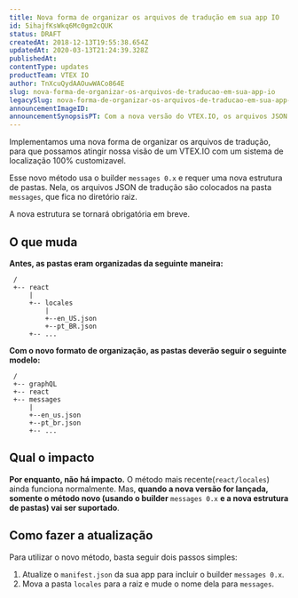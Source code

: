 ```yaml
---
title: Nova forma de organizar os arquivos de tradução em sua app IO
id: 5ihajfKsWkq6Mc0gm2cQUK
status: DRAFT
createdAt: 2018-12-13T19:55:38.654Z
updatedAt: 2020-03-13T21:24:39.328Z
publishedAt: 
contentType: updates
productTeam: VTEX IO
author: TnXcuQydAAOuwWACo864E
slug: nova-forma-de-organizar-os-arquivos-de-traducao-em-sua-app-io
legacySlug: nova-forma-de-organizar-os-arquivos-de-traducao-em-sua-app-io
announcementImageID: 
announcementSynopsisPT: Com a nova versão do VTEX.IO, os arquivos JSON de tradução devem ficar em uma nova pasta, no diretório raiz.
---
```


Implementamos uma nova forma de organizar os arquivos de tradução, para que possamos atingir nossa visão de um VTEX.IO com um sistema de localização 100% customizavel.

Esse novo método usa o builder `messages 0.x` e requer uma nova estrutura de pastas. Nela, os arquivos JSON de tradução são colocados na pasta `messages`, que fica no diretório raiz.

A nova estrutura se tornará obrigatória em breve.  

## O que muda
__Antes, as pastas eram organizadas da seguinte maneira:__

```/
 /
 +-- react
     |
     +-- locales
         |
         +--en_US.json
         +--pt_BR.json
     +-- ...

```


__Com o novo formato de organização, as pastas deverão seguir o seguinte modelo:__

```/
 /
 +-- graphQL
 +-- react
 +-- messages
     |
     +--en_us.json
     +--pt_br.json
     +-- ...

```


## Qual o impacto
__Por enquanto, não há impacto.__ O método mais recente(`react/locales`) ainda funciona normalmente. Mas, __quando a nova versão for lançada, somente o método novo (usando o builder__ `messages 0.x` __e a nova estrutura de pastas) vai ser suportado__. 



## Como fazer a atualização
Para utilizar o novo método, basta seguir dois passos simples:

1. Atualize o `manifest.json` da sua app para incluir o builder `messages 0.x`.
2. Mova a pasta `locales` para a raiz e mude o nome dela para `messages`.
